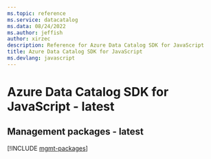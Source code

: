 ```yaml
---
ms.topic: reference
ms.service: datacatalog
ms.data: 08/24/2022
ms.author: jeffish
author: xirzec
description: Reference for Azure Data Catalog SDK for JavaScript
title: Azure Data Catalog SDK for JavaScript
ms.devlang: javascript
---
```

# Azure Data Catalog SDK for JavaScript - latest

## Management packages - latest
[!INCLUDE [mgmt-packages](data-catalog-mgmt-index.md)]